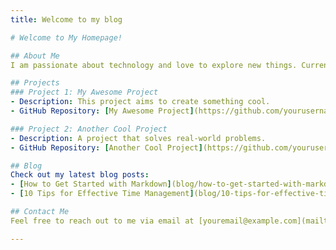 ```yaml
---
title: Welcome to my blog

# Welcome to My Homepage!

## About Me
I am passionate about technology and love to explore new things. Currently, I am learning how to use Markdown to create awesome content for my website.

## Projects
### Project 1: My Awesome Project
- Description: This project aims to create something cool.
- GitHub Repository: [My Awesome Project](https://github.com/yourusername/my-awesome-project)

### Project 2: Another Cool Project
- Description: A project that solves real-world problems.
- GitHub Repository: [Another Cool Project](https://github.com/yourusername/another-cool-project)

## Blog
Check out my latest blog posts:
- [How to Get Started with Markdown](blog/how-to-get-started-with-markdown)
- [10 Tips for Effective Time Management](blog/10-tips-for-effective-time-management)

## Contact Me
Feel free to reach out to me via email at [youremail@example.com](mailto:youremail@example.com).

---
```


